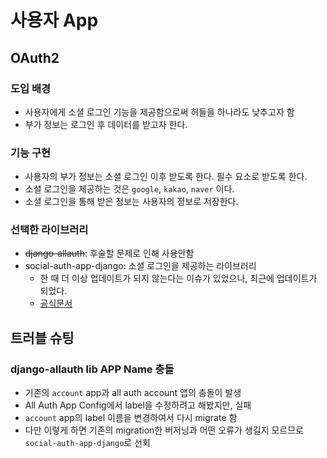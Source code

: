 # 사용자 App 


## OAuth2

### 도입 배경
 
- 사용자에게 소셜 로그인 기능을 제공함으로써 허들을 하나라도 낮추고자 함
- 부가 정보는 로그인 후 데이터를 받고자 한다.

### 기능 구현

- 사용자의 부가 정보는 소셜 로그인 이후 받도록 한다. 필수 요소로 받도록 한다.
- 소셜 로그인을 제공하는 것은 `google`, `kakao`, `naver` 이다.
- 소셜 로그인을 통해 받은 정보는 사용자의 정보로 저장한다.

### 선택한 라이브러리

- ~~django-allauth~~: 후술할 문제로 인해 사용안함
- social-auth-app-django: 소셜 로그인을 제공하는 라이브러리
    - 한 때 더 이상 업데이트가 되지 않는다는 이슈가 있었으나, 최근에 업데이트가 되었다. 
    - [공식문서](https://python-social-auth.readthedocs.io/en/latest/configuration/django.html)

## 트러블 슈팅

### django-allauth lib APP Name 충돌

- 기존의 `account` app과 all auth account 앱의 충돌이 발생
- All Auth App Config에서 label을 수정하려고 해봤지만, 실패
- `account` app의 label 이름을 변경하여서 다시 migrate 함
- 다만 이렇게 하면 기존의 migration한 버저닝과 어떤 오류가 생길지 모르므로 `social-auth-app-django`로 선회